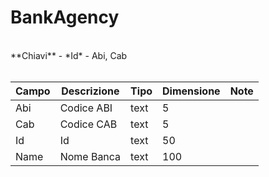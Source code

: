 # BankAgency

<br>
**Chiavi**
- *Id*
- Abi, Cab
<br><br>

| Campo | Descrizione | Tipo | Dimensione | Note |
| --- | --- | --- | --- | --- |
| Abi | Codice ABI | text | 5 |  |
| Cab | Codice CAB | text | 5 |  |
| Id | Id | text | 50 |  |
| Name | Nome Banca | text | 100 |  |

